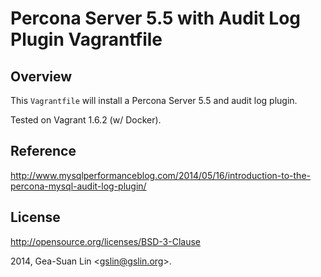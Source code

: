 Percona Server 5.5 with Audit Log Plugin Vagrantfile
====================================================

Overview
--------

This <code>Vagrantfile</code> will install a Percona Server 5.5 and audit log plugin.

Tested on Vagrant 1.6.2 (w/ Docker).

Reference
---------
http://www.mysqlperformanceblog.com/2014/05/16/introduction-to-the-percona-mysql-audit-log-plugin/

License
-------

http://opensource.org/licenses/BSD-3-Clause

2014, Gea-Suan Lin &lt;gslin@gslin.org>.
